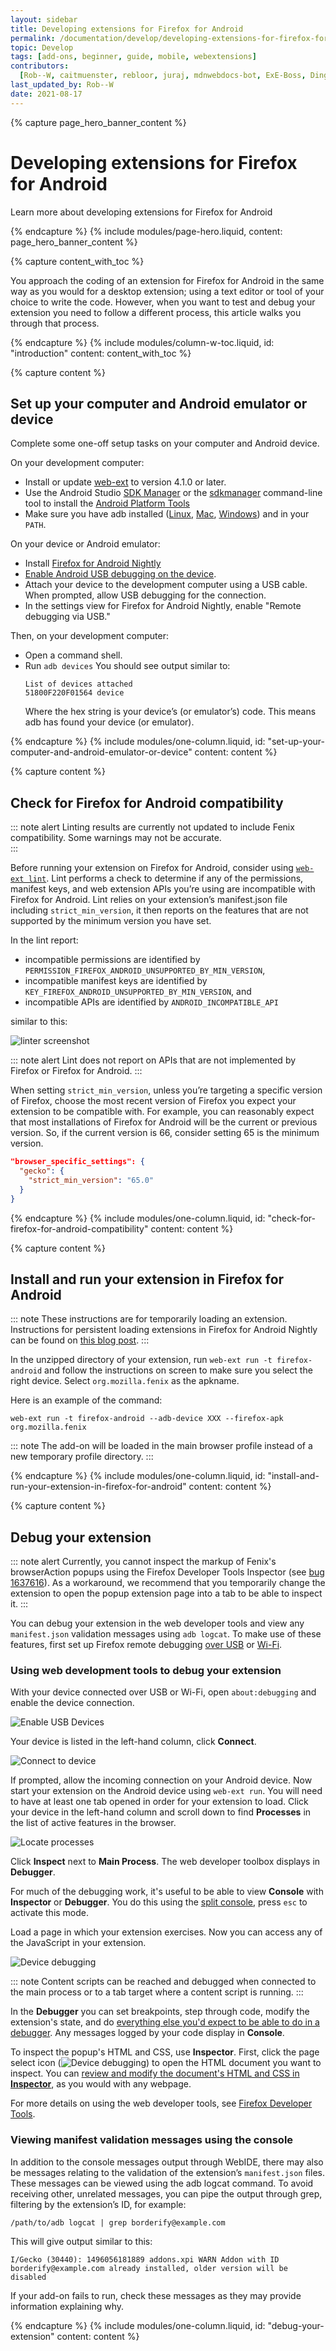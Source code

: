 ```yaml
---
layout: sidebar
title: Developing extensions for Firefox for Android
permalink: /documentation/develop/developing-extensions-for-firefox-for-android/
topic: Develop
tags: [add-ons, beginner, guide, mobile, webextensions]
contributors:
  [Rob--W, caitmuenster, rebloor, juraj, mdnwebdocs-bot, ExE-Boss, Ding-Fan, andrewtruongmoz]
last_updated_by: Rob--W
date: 2021-08-17
---
```


{% capture page_hero_banner_content %}

# Developing extensions for Firefox for Android

Learn more about developing extensions for Firefox for Android

{% endcapture %}
{% include modules/page-hero.liquid,
    content: page_hero_banner_content
%}

<!-- END: Page Hero Banner -->

<!-- Content with Table of Contents Module -->

{% capture content_with_toc %}

You approach the coding of an extension for Firefox for Android in the same way as you would for a desktop extension; using a text editor or tool of your choice to write the code. However, when you want to test and debug your extension you need to follow a different process, this article walks you through that process.

{% endcapture %}
{% include modules/column-w-toc.liquid,
  id: "introduction"
  content: content_with_toc
%}

<!-- END: Content with Table of Contents Module -->

<!-- Single Column Body Module -->

{% capture content %}

## Set up your computer and Android emulator or device

Complete some one-off setup tasks on your computer and Android device.

On your development computer:

- Install or update [web-ext](https://github.com/mozilla/web-ext) to version 4.1.0 or later.
- Use the Android Studio [SDK Manager](https://developer.android.com/studio/intro/update.html#sdk-manager) or the [sdkmanager](https://developer.android.com/studio/command-line/sdkmanager.html) command-line tool to install the [Android Platform Tools](https://developer.android.com/studio/releases/platform-tools.html)
- Make sure you have adb installed ([Linux](https://dl.google.com/android/repository/platform-tools-latest-linux.zip), [Mac](https://dl.google.com/android/repository/platform-tools-latest-darwin.zip), [Windows](https://dl.google.com/android/repository/platform-tools-latest-windows.zip)) and in your `PATH`.

On your device or Android emulator:

- Install [Firefox for Android Nightly](https://play.google.com/store/apps/details?id=org.mozilla.fenix)
- [Enable Android USB debugging on the device](https://developer.android.com/studio/debug/dev-options).
- Attach your device to the development computer using a USB cable. When prompted, allow USB debugging for the connection.
- In the settings view for Firefox for Android Nightly, enable "Remote debugging via USB."

Then, on your development computer:

- Open a command shell.
- Run `adb devices`
  You should see output similar to:
  ``` shell
  List of devices attached
  51800F220F01564 device
  ```
  Where the hex string is your device’s (or emulator’s) code. This means adb has found your device (or emulator).

{% endcapture %}
{% include modules/one-column.liquid,
  id: "set-up-your-computer-and-android-emulator-or-device"
  content: content
%}

<!-- END: Single Column Body Module -->

<!-- Single Column Body Module -->

{% capture content %}

## Check for Firefox for Android compatibility
::: note alert
Linting results are currently not updated to include Fenix compatibility. Some warnings may not be accurate.  
:::

Before running your extension on Firefox for Android, consider using [`web-ext lint`](/documentation/develop/web-ext-command-reference#web-ext-lint). Lint performs a check to determine if any of the permissions, manifest keys, and web extension APIs you’re using are incompatible with Firefox for Android. Lint relies on your extension’s manifest.json file including `strict_min_version`, it then reports on the features that are not supported by the minimum version you have set.

In the lint report:

- incompatible permissions are identified by `PERMISSION_FIREFOX_ANDROID_UNSUPPORTED_BY_MIN_VERSION`,
- incompatible manifest keys are identified by `KEY_FIREFOX_ANDROID_UNSUPPORTED_BY_MIN_VERSION`, and
- incompatible APIs are identified by `ANDROID_INCOMPATIBLE_API`

similar to this:

![linter screenshot](/assets/img/documentation/develop/linter_output2.png)

::: note alert
Lint does not report on APIs that are not implemented by Firefox or Firefox for Android.
:::

When setting `strict_min_version`, unless you’re targeting a specific version of Firefox, choose the most recent version of Firefox you expect your extension to be compatible with. For example, you can reasonably expect that most installations of Firefox for Android will be the current or previous version. So, if the current version is 66, consider setting 65 is the minimum version.

```json
"browser_specific_settings": {
  "gecko": {
    "strict_min_version": "65.0"
  }
}
```

{% endcapture %}
{% include modules/one-column.liquid,
  id: "check-for-firefox-for-android-compatibility"
  content: content
%}

<!-- END: Single Column Body Module -->

<!-- Single Column Body Module -->

{% capture content %}

## Install and run your extension in Firefox for Android

::: note
These instructions are for temporarily loading an extension. Instructions for persistent loading extensions in Firefox for Android Nightly can be found on [this blog post](https://blog.mozilla.org/addons/2020/09/29/expanded-extension-support-in-firefox-for-android-nightly/).
:::

In the unzipped directory of your extension, run `web-ext run -t firefox-android` and follow the instructions on screen to make sure you select the right device. Select `org.mozilla.fenix` as the apkname.

Here is an example of the command:

<!-- Syntax Highlighting -->

```shell
web-ext run -t firefox-android --adb-device XXX --firefox-apk org.mozilla.fenix
```

<!-- END: Syntax Highlighting -->

::: note
 The add-on will be loaded in the main browser profile instead of a new temporary profile directory.
:::

{% endcapture %}
{% include modules/one-column.liquid,
  id: "install-and-run-your-extension-in-firefox-for-android"
  content: content
%}

<!-- END: Single Column Body Module -->

<!-- Single Column Body Module -->

{% capture content %}

## Debug your extension

::: note alert
Currently, you cannot inspect the markup of Fenix's browserAction popups using the Firefox Developer Tools Inspector (see [bug 1637616](https://bugzilla.mozilla.org/show_bug.cgi?id=1637616)). As a workaround, we recommend that you temporarily change the extension to open the popup extension page into a tab to be able to inspect it.
:::

You can debug your extension in the web developer tools and view any `manifest.json` validation messages using `adb logcat`. To make use of these features, first set up Firefox remote debugging [over USB](https://developer.android.com/studio/debug/dev-options) or [Wi-Fi](https://developer.mozilla.org/docs/Tools/Remote_Debugging/Debugging_Firefox_for_Android_over_Wifi).

### Using web development tools to debug your extension

With your device connected over USB or Wi-Fi, open `about:debugging` and enable the device connection.

![Enable USB Devices](/assets/img/documentation/develop/enable-device-connection.png)

Your device is listed in the left-hand column, click **Connect**.

![Connect to device](/assets/img/documentation/develop/connect-to-device.png)

If prompted, allow the incoming connection on your Android device. Now start your extension on the Android device using `web-ext run`. You will need to have at least one tab opened in order for your extension to load. Click your device in the left-hand column and scroll down to find **Processes** in the list of active features in the browser.

![Locate processes](/assets/img/documentation/develop/locate-processes.png)

Click **Inspect** next to **Main Process**. The web developer toolbox displays in **Debugger**.

For much of the debugging work, it's useful to be able to view **Console** with **Inspector** or **Debugger**. You do this using the [split console](https://developer.mozilla.org/docs/Tools/Web_Console/Split_console), press `esc` to activate this mode.

Load a page in which your extension exercises. Now you can access any of the JavaScript in your extension.

![Device debugging](/assets/img/documentation/develop/on-device-debugging.png)

::: note
Content scripts can be reached and debugged when connected to the main process or to a tab target where a content script is running.
:::

In the **Debugger** you can set breakpoints, step through code, modify the extension's state, and do [everything else you'd expect to be able to do in a debugger](https://developer.mozilla.org/docs/Tools/Debugger). Any messages logged by your code display in **Console**.

To inspect the popup's HTML and CSS, use **Inspector**. First, click the page select icon (![Device debugging](/assets/img/documentation/develop/page-selector.png)) to open the HTML document you want to inspect. You can [review and modify the document's HTML and CSS in **Inspector**](https://developer.mozilla.org/docs/Tools/Page_Inspector), as you would with any webpage.

For more details on using the web developer tools, see [Firefox Developer Tools](https://developer.mozilla.org/docs/Tools).

### Viewing manifest validation messages using the console

In addition to the console messages output through WebIDE, there may also be messages relating to the validation of the extension’s `manifest.json` files. These messages can be viewed using the adb logcat command. To avoid receiving other, unrelated messages, you can pipe the output through grep, filtering by the extension’s ID, for example:

```shell
/path/to/adb logcat | grep borderify@example.com
```

This will give output similar to this:

```shell
I/Gecko (30440): 1496056181889 addons.xpi WARN Addon with ID borderify@example.com already installed, older version will be disabled
```

If your add-on fails to run, check these messages as they may provide information explaining why.

{% endcapture %}
{% include modules/one-column.liquid,
  id: "debug-your-extension"
  content: content
%}

<!-- END: Single Column Body Module -->
